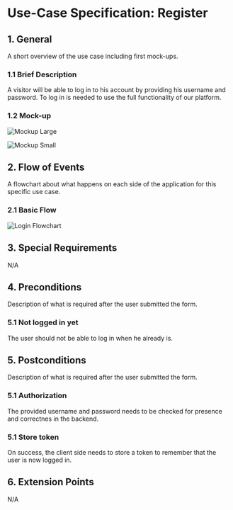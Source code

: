 # Use-Case Specification: Register


## 1. General
A short overview of the use case including first mock-ups.
### 1.1 Brief Description
A visitor will be able to log in to his account by providing his username and password. 
To log in is needed to use the full functionality of our platform.

### 1.2 Mock-up


![Mockup Large]()

![Mockup Small]()


## 2. Flow of Events
A flowchart about what happens on each side of the application for this specific use case. 
### 2.1 Basic Flow

![Login Flowchart](https://github.com/phoenixfeder/fc-com/raw/master/UseCases/Register/RegisterFlowchart.png)

	
## 3. Special Requirements

N/A


## 4. Preconditions
Description of what is required after the user submitted the form.

### 5.1 Not logged in yet
The user should not be able to log in when he already is.
 
## 5. Postconditions
Description of what is required after the user submitted the form.

### 5.1 Authorization
The provided username and password needs to be checked for presence and correctnes in the backend.

### 5.1 Store token
On success, the client side needs to store a token to remember that the user is now logged in.


## 6. Extension Points
N/A 